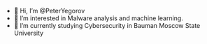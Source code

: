 - 👋 Hi, I’m @PeterYegorov
- 👀 I’m interested in Malware analysis and machine learning.
- 🌱 I’m currently studying Cybersecurity in Bauman Moscow State University

<!---
PeterYegorov/PeterYegorov is a ✨ special ✨ repository because its `README.md` (this file) appears on your GitHub profile.
You can click the Preview link to take a look at your changes.
--->

